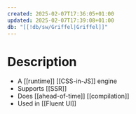 ```yaml
---
created: 2025-02-07T17:36:05+01:00
updated: 2025-02-07T17:39:08+01:00
db: "[[!db/sw/Griffel|Griffel]]"
---
```

# Description
- A [[runtime]] [[CSS-in-JS]] engine
- Supports [[SSR]]
- Does [[ahead-of-time]] [[compilation]]
- Used in [[Fluent UI]]